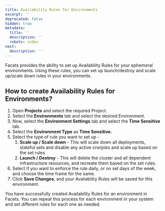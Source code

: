 ```yaml
---
title: Availability Rules for Environments
excerpt: ''
deprecated: false
hidden: true
metadata:
  title: ''
  description: ''
  robots: index
next:
  description: ''
---
```

Facets provides the ability to set up Availability Rules for your ephemeral environments. Using these rules, you can set up launch/destroy and scale up/scale down rules in your environments.

## How to create Availability Rules for Environments?

1. Open **Projects** and select the required Project.
2. Select the **Environments** tab and select the desired Environment.
3. Now, select the **Environment Settings** tab and select the **Time Sensitive** tab.
4. Select the **Environment Type** as **Time Sensitive.**
5. Select the type of rule you want to set up - 
   1. **Scale up / Scale down** - This will scale down all deployments, stateful sets and disable any active cronjobs and scale up based on the set rules.
   2. **Launch / Destroy** - This will delete the cluster and all dependent infrastructure resources, and recreate them based on the set rules.
6. Select if you want to enforce the rule daily, or on set days of the week, and choose the time frame for the same. 
7. Click **Save Changes**, and your Availability Rules will be saved for this environment.

You have successfully created Availability Rules for an environment in Facets. You can repeat this process for each environment in your system and set different rules for each one as needed.
